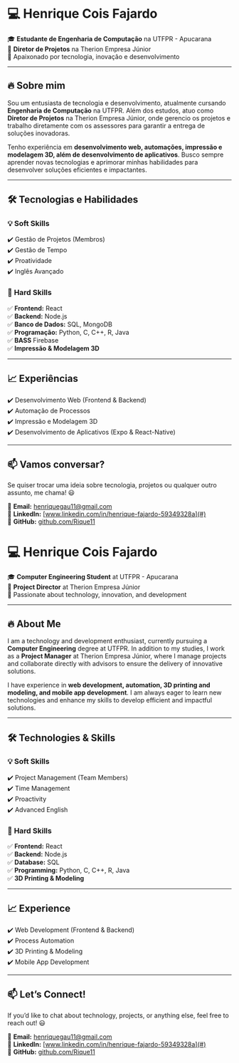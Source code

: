 # 💻 Henrique Cois Fajardo  

🎓 **Estudante de Engenharia de Computação** na UTFPR - Apucarana  
📌 **Diretor de Projetos** na Therion Empresa Júnior  
🚀 Apaixonado por tecnologia, inovação e desenvolvimento  

---

## 🔥 Sobre mim  

Sou um entusiasta de tecnologia e desenvolvimento, atualmente cursando **Engenharia de Computação** na UTFPR. Além dos estudos, atuo como **Diretor de Projetos** na Therion Empresa Júnior, onde gerencio os projetos e trabalho diretamente com os assessores para garantir a entrega de soluções inovadoras.  

Tenho experiência em **desenvolvimento web, automações, impressão e modelagem 3D, além de desenvolvimento de aplicativos**. Busco sempre aprender novas tecnologias e aprimorar minhas habilidades para desenvolver soluções eficientes e impactantes.  

---

## 🛠️ Tecnologias e Habilidades  

### 💡 **Soft Skills**  
✔️ Gestão de Projetos (Membros)  
✔️ Gestão de Tempo   
✔️ Proatividade  
✔️ Inglês Avançado  


### 🔧 **Hard Skills**  
✅ **Frontend:** React  
✅ **Backend:** Node.js  
✅ **Banco de Dados:** SQL, MongoDB  
✅ **Programação:** Python, C, C++, R, Java    
✅ **BASS** Firebase    
✅ **Impressão & Modelagem 3D**  


---

## 📈 Experiências  

✔️ Desenvolvimento Web (Frontend & Backend)  
✔️ Automação de Processos  
✔️ Impressão e Modelagem 3D  
✔️ Desenvolvimento de Aplicativos (Expo & React-Native)

---

## 📫 Vamos conversar?  

Se quiser trocar uma ideia sobre tecnologia, projetos ou qualquer outro assunto, me chama! 😃  

📩 **Email:** henriquegau11@gmail.com  
💼 **LinkedIn:** [www.linkedin.com/in/henrique-fajardo-59349328a](#)  
🚀 **GitHub:** [github.com/Rique11](#)  

# 💻 Henrique Cois Fajardo  

🎓 **Computer Engineering Student** at UTFPR - Apucarana  
📌 **Project Director** at Therion Empresa Júnior  
🚀 Passionate about technology, innovation, and development  

---

## 🔥 About Me  

I am a technology and development enthusiast, currently pursuing a **Computer Engineering** degree at UTFPR. In addition to my studies, I work as a **Project Manager** at Therion Empresa Júnior, where I manage projects and collaborate directly with advisors to ensure the delivery of innovative solutions.  

I have experience in **web development, automation, 3D printing and modeling, and mobile app development**. I am always eager to learn new technologies and enhance my skills to develop efficient and impactful solutions.  

---

## 🛠️ Technologies & Skills  

### 💡 **Soft Skills**  
✔️ Project Management (Team Members)  
✔️ Time Management  
✔️ Proactivity  
✔️ Advanced English  

### 🔧 **Hard Skills**  
✅ **Frontend:** React  
✅ **Backend:** Node.js  
✅ **Database:** SQL  
✅ **Programming:** Python, C, C++, R, Java  
✅ **3D Printing & Modeling**  

---

## 📈 Experience  

✔️ Web Development (Frontend & Backend)  
✔️ Process Automation  
✔️ 3D Printing & Modeling  
✔️ Mobile App Development  

---

## 📫 Let’s Connect!  

If you’d like to chat about technology, projects, or anything else, feel free to reach out! 😃  

📩 **Email:** henriquegau11@gmail.com  
💼 **LinkedIn:** [www.linkedin.com/in/henrique-fajardo-59349328a](#)  
🚀 **GitHub:** [github.com/Rique11](#)  

<!--
**Rique11/Rique11** is a ✨ _special_ ✨ repository because its `README.md` (this file) appears on your GitHub profile.

Here are some ideas to get you started:

- 🔭 I’m currently working on ...
- 🌱 I’m currently learning ...
- 👯 I’m looking to collaborate on ...
- 🤔 I’m looking for help with ...
- 💬 Ask me about ...
- 📫 How to reach me: ...
- 😄 Pronouns: ...
- ⚡ Fun fact: ...
-->
